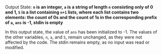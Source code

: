 Output State: **`n` is an integer, `a` is a string of length `n` consisting only of 0 and 1, `S` is a list containing `n+1` lists, where each list contains two elements: the count of 0s and the count of 1s in the corresponding prefix of `a`, `ans` is -1, stdin is empty**

In this output state, the value of `ans` has been initialized to -1. The values of the other variables, `n`, `a`, and `S`, remain unchanged, as they were not affected by the code. The stdin remains empty, as no input was read or modified.